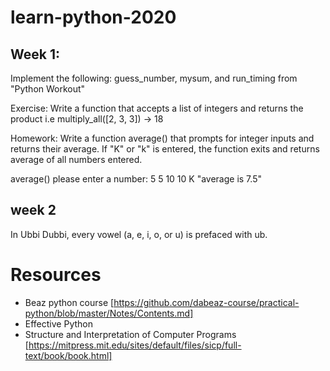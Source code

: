 # learn-python-2020

## Week 1: 
Implement the following: guess_number, mysum, and run_timing from "Python Workout"

Exercise: Write a function that accepts a list of integers and returns the product
i.e multiply_all([2, 3, 3]) -> 18

Homework: Write a function average() that prompts for integer inputs and returns their average. If "K" or "k" is entered, the function exits and returns average of all numbers entered.

average()
please enter a number:
5
5
10
10
K
"average is 7.5"

## week 2

In Ubbi Dubbi, every vowel (a, e, i, o, or u) is prefaced with ub.

# Resources

- Beaz python course [https://github.com/dabeaz-course/practical-python/blob/master/Notes/Contents.md]
- Effective Python
- Structure and Interpretation of Computer Programs [https://mitpress.mit.edu/sites/default/files/sicp/full-text/book/book.html]
